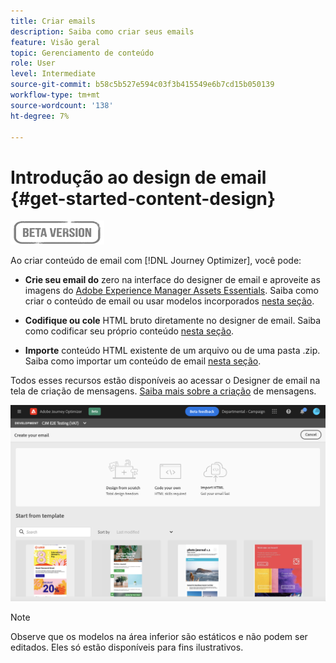 ```yaml
---
title: Criar emails
description: Saiba como criar seus emails
feature: Visão geral
topic: Gerenciamento de conteúdo
role: User
level: Intermediate
source-git-commit: b58c5b527e594c03f3b415549e6b7cd15b050139
workflow-type: tm+mt
source-wordcount: '138'
ht-degree: 7%

---
```


# Introdução ao design de email {#get-started-content-design}

![](assets/do-not-localize/badge.png)

Ao criar conteúdo de email com [!DNL Journey Optimizer], você pode:

* **Crie seu email do** zero na interface do designer de email e aproveite as imagens do  [Adobe Experience Manager Assets Essentials](assets-essentials.md). Saiba como criar o conteúdo de email ou usar modelos incorporados [nesta seção](create-email-content.md).

* **Codifique ou cole** HTML bruto diretamente no designer de email. Saiba como codificar seu próprio conteúdo [nesta seção](existing-content.md#import-raw-html-code).

* **Importe** conteúdo HTML existente de um arquivo ou de uma pasta .zip. Saiba como importar um conteúdo de email [nesta seção](existing-content.md#import-html-content-from-file).

Todos esses recursos estão disponíveis ao acessar o Designer de email na tela de criação de mensagens. [Saiba mais sobre a criação](create-message.md) de mensagens.

![](assets/content-editors.png)

>[!NOTE]
>
>Observe que os modelos na área inferior são estáticos e não podem ser editados. Eles só estão disponíveis para fins ilustrativos.
